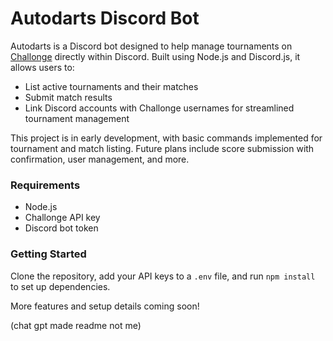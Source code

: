 # Autodarts Discord Bot

Autodarts is a Discord bot designed to help manage tournaments on [Challonge](https://challonge.com/) directly within Discord. Built using Node.js and Discord.js, it allows users to:
- List active tournaments and their matches
- Submit match results
- Link Discord accounts with Challonge usernames for streamlined tournament management

This project is in early development, with basic commands implemented for tournament and match listing. Future plans include score submission with confirmation, user management, and more.

### Requirements
- Node.js
- Challonge API key
- Discord bot token

### Getting Started
Clone the repository, add your API keys to a `.env` file, and run `npm install` to set up dependencies.

More features and setup details coming soon!

(chat gpt made readme not me)
